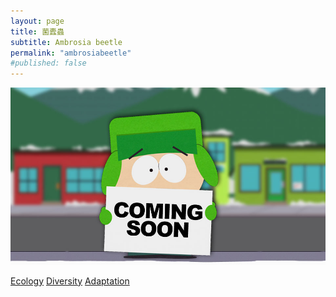 ```yaml
---
layout: page
title: 菌蠹蟲
subtitle: Ambrosia beetle
permalink: "ambrosiabeetle"
#published: false
---
```

![](assets/img/ComingSoon_Kyle.jpg)

[Ecology](/pages/ambrosiabeetle_ecology.md)
[Diversity](/pages/ambrosiabeetle_diversity.md)
[Adaptation](/pages/ambrosiabeetle_adaptation.md)
